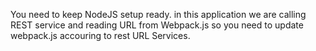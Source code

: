 You need to keep NodeJS setup ready.
in this application we are calling REST service and reading URL from Webpack.js
so you need to update webpack.js accouring to rest URL Services.
